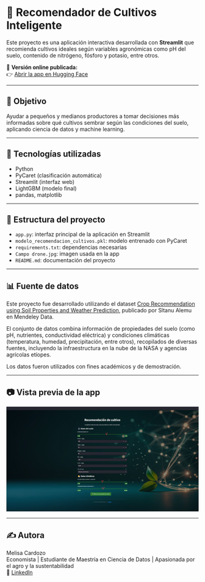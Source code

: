 # 🌱 Recomendador de Cultivos Inteligente

Este proyecto es una aplicación interactiva desarrollada con **Streamlit** que recomienda cultivos ideales según variables agronómicas como pH del suelo, contenido de nitrógeno, fósforo y potasio, entre otros.

🔗 **Versión online publicada:**  
👉 [Abrir la app en Hugging Face](https://huggingface.co/spaces/Melisa-Cardozo/cultivo-inteligente)

---

## 📌 Objetivo

Ayudar a pequeños y medianos productores a tomar decisiones más informadas sobre qué cultivos sembrar según las condiciones del suelo, aplicando ciencia de datos y machine learning.

---

## 🧠 Tecnologías utilizadas

- Python
- PyCaret (clasificación automática)
- Streamlit (interfaz web)
- LightGBM (modelo final)
- pandas, matplotlib

---

## 📁 Estructura del proyecto

- `app.py`: interfaz principal de la aplicación en Streamlit
- `modelo_recomendacion_cultivos.pkl`: modelo entrenado con PyCaret
- `requirements.txt`: dependencias necesarias
- `Campo drone.jpg`: imagen usada en la app
- `README.md`: documentación del proyecto

---

## 📊 Fuente de datos

Este proyecto fue desarrollado utilizando el dataset [Crop Recommendation using Soil Properties and Weather Prediction](https://data.mendeley.com/datasets/8v757rr4st/1), publicado por Sltanu Alemu en Mendeley Data.

El conjunto de datos combina información de propiedades del suelo (como pH, nutrientes, conductividad eléctrica) y condiciones climáticas (temperatura, humedad, precipitación, entre otros), recopilados de diversas fuentes, incluyendo la infraestructura en la nube de la NASA y agencias agrícolas etíopes.

Los datos fueron utilizados con fines académicos y de demostración.

---

## 📷 Vista previa de la app

![Vista de la app funcionando](vista_app.png)

---

## ✍️ Autora

Melisa Cardozo  
Economista | Estudiante de Maestría en Ciencia de Datos | Apasionada por el agro y la sustentabilidad  
🔗 [LinkedIn](https://www.linkedin.com/in/melisacardozo)
